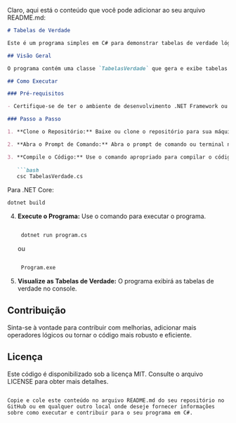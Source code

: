 Claro, aqui está o conteúdo que você pode adicionar ao seu arquivo README.md:

```markdown
# Tabelas de Verdade

Este é um programa simples em C# para demonstrar tabelas de verdade lógicas para operações como AND, OR, NOT e XOR.

## Visão Geral

O programa contém uma classe `TabelasVerdade` que gera e exibe tabelas de verdade para diferentes operadores lógicos. Ele demonstra as combinações possíveis de valores verdadeiros ou falsos (representados por 1 e 0) para as operações lógicas de AND, OR, NOT e XOR.

## Como Executar

### Pré-requisitos

- Certifique-se de ter o ambiente de desenvolvimento .NET Framework ou .NET Core instalado em seu sistema.

### Passo a Passo

1. **Clone o Repositório:** Baixe ou clone o repositório para sua máquina local.

2. **Abra o Prompt de Comando:** Abra o prompt de comando ou terminal na pasta onde o código está localizado.

3. **Compile o Código:** Use o comando apropriado para compilar o código C#. Para .NET Framework:
 
   ```bash
   csc TabelasVerdade.cs
   ```

   Para .NET Core:

   ```bash
   dotnet build
   ```

4. **Execute o Programa:** Use o comando para executar o programa.

   ```bash

	dotnet run program.cs

   ```

   ou

   ```bash

	Program.exe   

   ```

5. **Visualize as Tabelas de Verdade:** O programa exibirá as tabelas de verdade no console.

## Contribuição

Sinta-se à vontade para contribuir com melhorias, adicionar mais operadores lógicos ou tornar o código mais robusto e eficiente.

## Licença

Este código é disponibilizado sob a licença MIT. Consulte o arquivo LICENSE para obter mais detalhes.
```

Copie e cole este conteúdo no arquivo README.md do seu repositório no GitHub ou em qualquer outro local onde deseje fornecer informações sobre como executar e contribuir para o seu programa em C#.
